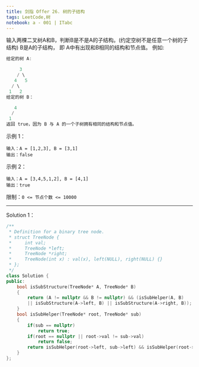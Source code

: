 ```yaml
---
title: 剑指 Offer 26. 树的子结构
tags: LeetCode,树
notebook: a - 001 | ITabc
---
```

输入两棵二叉树A和B，判断B是不是A的子结构。(约定空树不是任意一个树的子结构)
B是A的子结构， 即 A中有出现和B相同的结构和节点值。
例如:
```cpp
给定的树 A:

     3
    / \
   4   5
  / \
 1   2
给定的树 B：

   4 
  /
 1
返回 true，因为 B 与 A 的一个子树拥有相同的结构和节点值。
```
示例 1：
```
输入：A = [1,2,3], B = [3,1]
输出：false
```
示例 2：
```
输入：A = [3,4,5,1,2], B = [4,1]
输出：true
```
限制：`0 <= 节点个数 <= 10000`

---

Solution 1：

```cpp
/**
 * Definition for a binary tree node.
 * struct TreeNode {
 *     int val;
 *     TreeNode *left;
 *     TreeNode *right;
 *     TreeNode(int x) : val(x), left(NULL), right(NULL) {}
 * };
 */
class Solution {
public:
    bool isSubStructure(TreeNode* A, TreeNode* B) 
    {
        return (A != nullptr && B != nullptr) && (isSubHelper(A, B) 
        || isSubStructure(A->left, B) || isSubStructure(A->right, B));
    }
    bool isSubHelper(TreeNode* root, TreeNode* sub)
    {
        if(sub == nullptr)
            return true;
        if(root == nullptr || root->val != sub->val)
            return false;
        return isSubHelper(root->left, sub->left) && isSubHelper(root->right, sub->right);;
    }
};
```